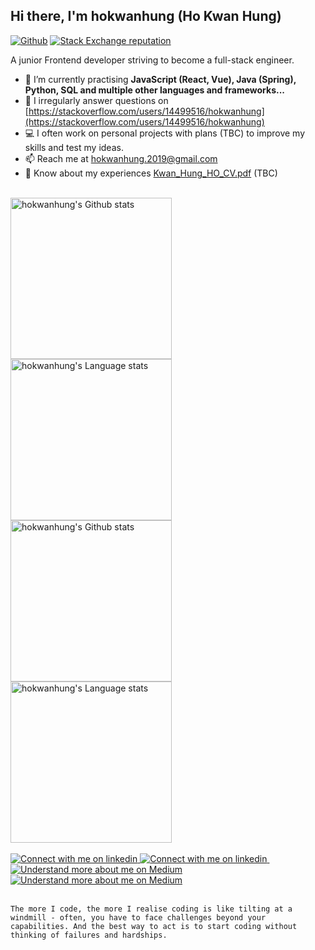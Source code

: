 <h2>Hi there, I'm hokwanhung (Ho Kwan Hung)</h2>

[![Github](https://img.shields.io/github/followers/hokwanhung?label=Follow&style=social)](https://github.com/hokwanhung)
[![Stack Exchange reputation](https://img.shields.io/stackexchange/stackoverflow/r/14499516?style=social&logo=stackoverflow&label=Repute)](https://stackoverflow.com/users/14499516/hokwanhung)

A junior Frontend developer striving to become a full-stack engineer.
- 🌱 I’m currently practising **JavaScript (React, Vue), Java (Spring), Python, SQL and multiple other languages and frameworks...**
- 📝 I irregularly answer questions on [https://stackoverflow.com/users/14499516/hokwanhung](https://stackoverflow.com/users/14499516/hokwanhung)
- 💻 I often work on personal projects with plans (TBC) to improve my skills and test my ideas.
- 📫 Reach me at hokwanhung.2019@gmail.com
- 📄 Know about my experiences [Kwan_Hung_HO_CV.pdf](https://github.com/hokwanhung/hokwanhung/raw/main/Kwan_Hung_HO_CV_202308.pdf) (TBC)

<br />

<!-- Light Mode -->
<div align="left">
  <a href="https://github.com/hokwanhung/github-readme-stats#gh-light-mode-only">
    <img class="card-commits" height=258 src="https://github-readme-stats-phi-gray-79.vercel.app/api?username=hokwanhung&show_icons=true&include_all_commits=true&exclude_repo=github-readme-stats&role=owner,collaborator&line_height=25&card_width=347&theme=default&hide_border=true&show=reviews,discussions_started,discussions_answered&rank_icon=percentile#gh-light-mode-only)](https://github.com/hokwanhung/github-readme-stats" alt="hokwanhung's Github stats"/>
  </a>
  <a href="https://github.com/hokwanhung/github-readme-stats#gh-light-mode-only">
    <img class="card-lang" height=258 src="https://github-readme-stats-phi-gray-79.vercel.app/api/top-langs/?username=hokwanhung&count_private=true&langs_count=12&role=owner,collaborator&layout=compact&size_weight=0.5&count_weight=0.5&hide_border=true&theme=default#gh-light-mode-only" alt="hokwanhung's Language stats"/>
  </a>
</div>


<!-- Dark Mode -->
<div align="left">
  <a href="https://github.com/hokwanhung/github-readme-stats#gh-dark-mode-only">
    <img height=258 src="https://github-readme-stats-phi-gray-79.vercel.app/api?username=hokwanhung&show_icons=true&include_all_commits=true&exclude_repo=github-readme-stats&role=owner,collaborator&line_height=25&card_width=347&theme=bear&hide_border=true&show=reviews,discussions_started,discussions_answered&rank_icon=percentile#gh-dark-mode-only)](https://github.com/hokwanhung/github-readme-stats" alt="hokwanhung's Github stats"/>
  </a>
  <a href="https://github.com/hokwanhung/github-readme-stats#gh-dark-mode-only">
    <img height=258 src="https://github-readme-stats-phi-gray-79.vercel.app/api/top-langs/?username=hokwanhung&count_private=true&langs_count=12&role=owner,collaborator&layout=compact&size_weight=0.5&count_weight=0.5&hide_border=true&theme=bear#gh-dark-mode-only" alt="hokwanhung's Language stats"/>
  </a>
</div>

<br />

<!-- Social button -->
<div>
  <!-- Social button 1 -->
  <a href="https://www.linkedin.com/in/hokwanhung#gh-light-mode-only">
    <img src="https://img.shields.io/badge/LinkedIn-3572A5?style=for-the-badge&logo=linkedin&logoColor=white#gh-light-mode-only" alt="Connect with me on linkedin" />
  </a>
  <a href="https://www.linkedin.com/in/hokwanhung#gh-dark-mode-only">
    <img src="https://img.shields.io/badge/LinkedIn-ffffff?style=for-the-badge&logo=linkedin&logoColor=0690FA#gh-dark-mode-only" alt="Connect with me on linkedin" />
  </a>
  <span>&nbsp;</span>
    <!-- Social button 2 -->
  <a href="https://hokwanhung.com/#gh-light-mode-only">
    <img src="https://img.shields.io/badge/Medium-000?style=for-the-badge&logo=medium&logoColor=fff#gh-light-mode-only" alt="Understand more about me on Medium" />
  </a>
  <a href="https://hokwanhung.com/#gh-dark-mode-only">
    <img src="https://img.shields.io/badge/Medium-ffffff?style=for-the-badge&logo=medium&logoColor=black#gh-light-mode-only" alt="Understand more about me on Medium" />
  </a>
</div>

<br>

`The more I code, the more I realise coding is like tilting at a windmill - often, you have to face challenges beyond your capabilities. And the best way to act is to start coding without thinking of failures and hardships.`
